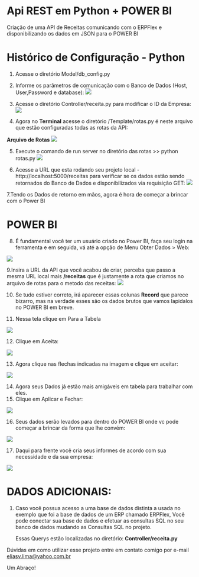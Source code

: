 # Api REST em Python + POWER BI
Criação de uma API de Receitas comunicando com o ERPFlex e disponibilizando os dados em JSON para o POWER BI

Histórico de Configuração - Python
=======================================

1. Acesse o diretório Model/db_config.py

2. Informe os parâmetros de comunicação com o Banco de Dados (Host, User,Password e database):
![](https://i.imgur.com/LoXTZyT.jpg)

3. Acesse o diretório Controller/receita.py para modificar o ID da Empresa:
![](https://i.imgur.com/igsZ46t.jpg)

4. Agora no **Terminal** acesse o diretório /Template/rotas.py é neste arquivo que estão configuradas todas as rotas da API:

**Arquivo de Rotas**
![](https://i.imgur.com/9onevNs.jpg)

5. Execute o comando de run server no diretório das rotas >> python rotas.py
![](https://i.imgur.com/MR2Bte9.jpg)

6. Acesse a URL que esta rodando seu projeto local - http://localhost:5000/receitas para verificar se os dados estão sendo retornados do Banco de Dados e disponibilizados via requisição GET:
![](https://i.imgur.com/SuU2Xr8.jpg)

7.Tendo os Dados de retorno em mãos, agora é hora de começar a brincar com o Power BI

POWER BI
========
8. É fundamental você ter um usuário criado no Power BI, faça seu login na ferramenta e em seguida, vá até a opção de Menu Obter Dados > Web:

![](https://i.imgur.com/szuVMLJ.jpg)

9.Insira a URL da API que você acabou de criar, perceba que passo a mesma URL local mais **/receitas** que é justamente a rota que criamos no arquivo de rotas para o metodo das receitas:
![](https://i.imgur.com/HwLs65u.jpg)

10. Se tudo estiver correto, irá aparecer essas colunas **Record** que parece bizarro, mas na verdade esses são os dados brutos que vamos lapidalos no POWER BI em breve.

11. Nessa tela clique em Para a Tabela

![](https://i.imgur.com/SYq3SO6.jpg)

12. Clique em Aceita:

![](https://i.imgur.com/RP5tZK8.jpg)

13. Agora clique nas flechas indicadas na imagem e clique em aceitar:

![](https://i.imgur.com/a9Wnn1L.jpg)

14. Agora seus Dados já estão mais amigáveis em tabela para trabalhar com eles.
15. Clique em Aplicar e Fechar:

![](https://i.imgur.com/NlpqQCM.jpg)

16. Seus dados serão levados para dentro do POWER BI onde vc pode começar a brincar da forma que lhe convém:

![](https://i.imgur.com/tfo3ZEs.jpg)

17. Daqui para frente você cria seus informes de acordo com sua necessidade e da sua empresa:

![](https://i.imgur.com/W8dx6ZJ.jpg)


DADOS ADICIONAIS:
=================

1. Caso você possua acesso a uma base de dados distinta a usada no exemplo que foi a base de dados de um ERP chamado ERPFlex,
   Você pode conectar sua base de dados e efetuar as consultas SQL no seu banco de dados mudando as Consultas SQL no projeto.
   
   Essas Querys estão localizadas no diretório: **Controller/receita.py**

Dúvidas em como utilizar esse projeto entre em contato comigo por e-mail
eliasv.lima@yahoo.com.br

Um Abraço!

